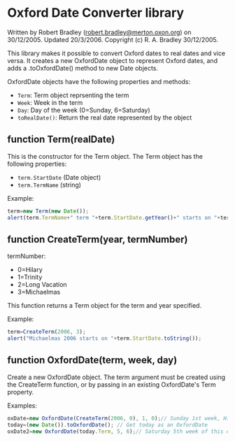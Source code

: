 Oxford Date Converter library
=============================

Written by Robert Bradley (robert.bradley@merton.oxon.org) on 30/12/2005.  Updated 20/3/2006.
Copyright (c) R. A. Bradley 30/12/2005.

This library makes it possible to convert Oxford dates to real dates and vice versa.  It creates
a new OxfordDate object to represent Oxford dates, and adds a .toOxfordDate() method to new Date objects.

OxfordDate objects have the following properties and methods:

* `Term`:  Term object reprsenting the term
* `Week`:	Week in the term
* `Day`:	Day of the week (0=Sunday, 6=Saturday)
* `toRealDate()`:	Return the real date represented by the object

function Term(realDate)
-----------------------

This is the constructor for the Term object.  The Term object has the following properties:

* `term.StartDate` (Date object)
* `term.TermName` (string)

Example:

```javascript
term=new Term(new Date());
alert(term.TermName+" term "+term.StartDate.getYear()+" starts on "+term.StartDate.toString());
```

function CreateTerm(year, termNumber)
-------------------------------------

termNumber:

*	0=Hilary
*	1=Trinity
*	2=Long Vacation
*	3=Michaelmas

This function returns a Term object for the term and year specified.

Example:

```javascript
term=CreateTerm(2006, 3);
alert("Michaelmas 2006 starts on "+term.StartDate.toString());
```

function OxfordDate(term, week, day)
------------------------------------

Create a new OxfordDate object.  The term argument must be created using the CreateTerm function, or by
passing in an existing OxfordDate's Term property.

Examples:

```javascript
oxDate=new OxfordDate(CreateTerm(2006, 0), 1, 0);// Sunday 1st week, Hilary 2006
today=(new Date()).toOxfordDate(); // Get today as an OxfordDate
oxDate2=new OxfordDate(today.Term, 5, 6);// Saturday 5th week of this current term
```
